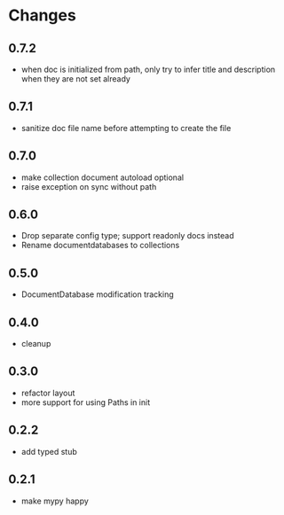 # Changes

0.7.2
-----

- when doc is initialized from path, only try to infer title and description when they are not set already

0.7.1
-----

- sanitize doc file name before attempting to create the file

0.7.0
-----

- make collection document autoload optional
- raise exception on sync without path

0.6.0
-----

- Drop separate config type; support readonly docs instead
- Rename documentdatabases to collections

0.5.0
-----

- DocumentDatabase modification tracking

0.4.0
-----

- cleanup

0.3.0
-----

- refactor layout
- more support for using Paths in init

0.2.2
-----

- add typed stub

0.2.1
-----

- make mypy happy


